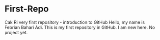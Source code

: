 First-Repo
==========

Cak Ri very first repository - introduction to GitHub
Hello, my name is Febrian Bahari Adi.
This is my first repository in GitHub. I am new here. No project yet.
